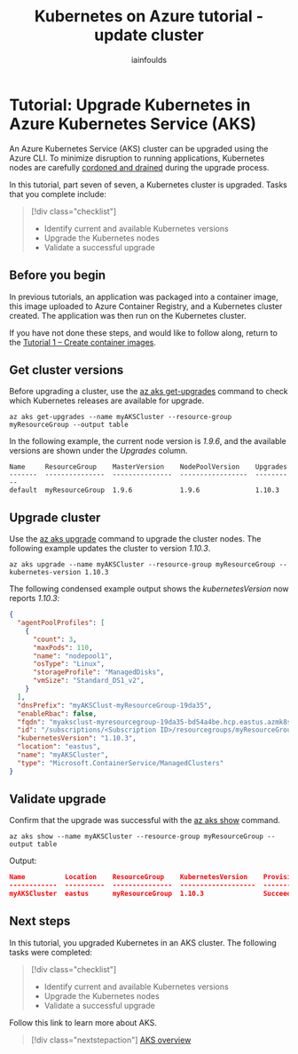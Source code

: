 ﻿---
title: Kubernetes on Azure tutorial - update cluster
description: Kubernetes on Azure tutorial - update cluster
services: container-service
author: iainfoulds
manager: jeconnoc

ms.service: container-service
ms.topic: tutorial
ms.date: 06/29/2018
ms.author: iainfou
ms.custom: mvc
---

# Tutorial: Upgrade Kubernetes in Azure Kubernetes Service (AKS)

An Azure Kubernetes Service (AKS) cluster can be upgraded using the Azure CLI. To minimize disruption to running applications, Kubernetes nodes are carefully [cordoned and drained][kubernetes-drain] during the upgrade process.

In this tutorial, part seven of seven, a Kubernetes cluster is upgraded. Tasks that you complete include:

> [!div class="checklist"]
> * Identify current and available Kubernetes versions
> * Upgrade the Kubernetes nodes
> * Validate a successful upgrade

## Before you begin

In previous tutorials, an application was packaged into a container image, this image uploaded to Azure Container Registry, and a Kubernetes cluster created. The application was then run on the Kubernetes cluster.

If you have not done these steps, and would like to follow along, return to the [Tutorial 1 – Create container images][aks-tutorial-prepare-app].

## Get cluster versions

Before upgrading a cluster, use the [az aks get-upgrades][] command to check which Kubernetes releases are available for upgrade.

```azurecli
az aks get-upgrades --name myAKSCluster --resource-group myResourceGroup --output table
```

In the following example, the current node version is *1.9.6*, and the available versions are shown under the *Upgrades* column.

```
Name     ResourceGroup    MasterVersion    NodePoolVersion    Upgrades
-------  ---------------  ---------------  -----------------  ----------
default  myResourceGroup  1.9.6            1.9.6              1.10.3
```

## Upgrade cluster

Use the [az aks upgrade][] command to upgrade the cluster nodes. The following example updates the cluster to version *1.10.3*.

```azurecli
az aks upgrade --name myAKSCluster --resource-group myResourceGroup --kubernetes-version 1.10.3
```

The following condensed example output shows the *kubernetesVersion* now reports *1.10.3*:

```json
{
  "agentPoolProfiles": [
    {
      "count": 3,
      "maxPods": 110,
      "name": "nodepool1",
      "osType": "Linux",
      "storageProfile": "ManagedDisks",
      "vmSize": "Standard_DS1_v2",
    }
  ],
  "dnsPrefix": "myAKSClust-myResourceGroup-19da35",
  "enableRbac": false,
  "fqdn": "myaksclust-myresourcegroup-19da35-bd54a4be.hcp.eastus.azmk8s.io",
  "id": "/subscriptions/<Subscription ID>/resourcegroups/myResourceGroup/providers/Microsoft.ContainerService/managedClusters/myAKSCluster",
  "kubernetesVersion": "1.10.3",
  "location": "eastus",
  "name": "myAKSCluster",
  "type": "Microsoft.ContainerService/ManagedClusters"
}
```

## Validate upgrade

Confirm that the upgrade was successful with the [az aks show][] command.

```azurecli
az aks show --name myAKSCluster --resource-group myResourceGroup --output table
```

Output:

```json
Name          Location    ResourceGroup    KubernetesVersion    ProvisioningState    Fqdn
------------  ----------  ---------------  -------------------  -------------------  ----------------------------------------------------------------
myAKSCluster  eastus      myResourceGroup  1.10.3               Succeeded            myaksclust-myresourcegroup-19da35-bd54a4be.hcp.eastus.azmk8s.io
```

## Next steps

In this tutorial, you upgraded Kubernetes in an AKS cluster. The following tasks were completed:

> [!div class="checklist"]
> * Identify current and available Kubernetes versions
> * Upgrade the Kubernetes nodes
> * Validate a successful upgrade

Follow this link to learn more about AKS.

> [!div class="nextstepaction"]
> [AKS overview][aks-intro]

<!-- LINKS - external -->
[kubernetes-drain]: https://kubernetes.io/docs/tasks/administer-cluster/safely-drain-node/

<!-- LINKS - internal -->
[aks-intro]: ./intro-kubernetes.md
[aks-tutorial-prepare-app]: ./tutorial-kubernetes-prepare-app.md
[az aks show]: /cli/azure/aks#az-aks-show
[az aks get-upgrades]: /cli/azure/aks#az-aks-get-upgrades
[az aks upgrade]: /cli/azure/aks#az-aks-upgrade